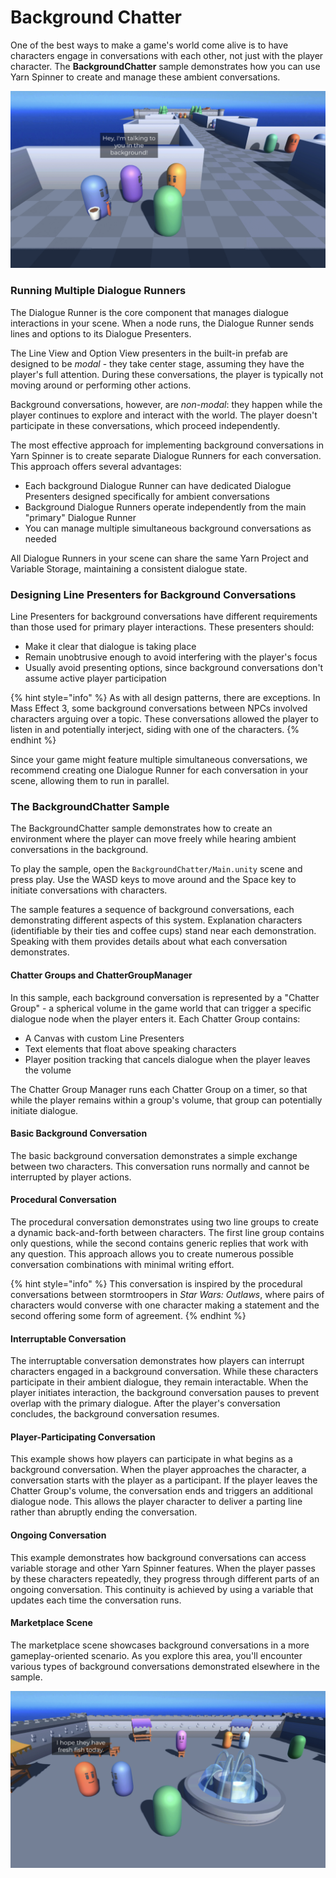 # Background Chatter

One of the best ways to make a game's world come alive is to have characters engage in conversations with each other, not just with the player character. The **BackgroundChatter** sample demonstrates how you can use Yarn Spinner to create and manage these ambient conversations.

![The background conversations sample.](../../../.gitbook/assets/background-convos-main.jpg)

### Running Multiple Dialogue Runners

The Dialogue Runner is the core component that manages dialogue interactions in your scene. When a node runs, the Dialogue Runner sends lines and options to its Dialogue Presenters.&#x20;

The Line View and Option View presenters in the built-in prefab are designed to be _modal_ - they take center stage, assuming they have the player's full attention. During these conversations, the player is typically not moving around or performing other actions.

Background conversations, however, are _non-modal_: they happen while the player continues to explore and interact with the world. The player doesn't participate in these conversations, which proceed independently.

The most effective approach for implementing background conversations in Yarn Spinner is to create separate Dialogue Runners for each conversation. This approach offers several advantages:

* Each background Dialogue Runner can have dedicated Dialogue Presenters designed specifically for ambient conversations
* Background Dialogue Runners operate independently from the main "primary" Dialogue Runner
* You can manage multiple simultaneous background conversations as needed

All Dialogue Runners in your scene can share the same Yarn Project and Variable Storage, maintaining a consistent dialogue state.

### Designing Line Presenters for Background Conversations

Line Presenters for background conversations have different requirements than those used for primary player interactions. These presenters should:

* Make it clear that dialogue is taking place
* Remain unobtrusive enough to avoid interfering with the player's focus
* Usually avoid presenting options, since background conversations don't assume active player participation

{% hint style="info" %}
As with all design patterns, there are exceptions. In Mass Effect 3, some background conversations between NPCs involved characters arguing over a topic. These conversations allowed the player to listen in and potentially interject, siding with one of the characters.
{% endhint %}

Since your game might feature multiple simultaneous conversations, we recommend creating one Dialogue Runner for each conversation in your scene, allowing them to run in parallel.

### The BackgroundChatter Sample

The BackgroundChatter sample demonstrates how to create an environment where the player can move freely while hearing ambient conversations in the background.

To play the sample, open the `BackgroundChatter/Main.unity` scene and press play. Use the WASD keys to move around and the Space key to initiate conversations with characters.

The sample features a sequence of background conversations, each demonstrating different aspects of this system. Explanation characters (identifiable by their ties and coffee cups) stand near each demonstration. Speaking with them provides details about what each conversation demonstrates.

#### Chatter Groups and ChatterGroupManager

In this sample, each background conversation is represented by a "Chatter Group" - a spherical volume in the game world that can trigger a specific dialogue node when the player enters it. Each Chatter Group contains:

* A Canvas with custom Line Presenters
* Text elements that float above speaking characters
* Player position tracking that cancels dialogue when the player leaves the volume

The Chatter Group Manager runs each Chatter Group on a timer, so that while the player remains within a group's volume, that group can potentially initiate dialogue.

#### Basic Background Conversation

The basic background conversation demonstrates a simple exchange between two characters. This conversation runs normally and cannot be interrupted by player actions.

#### Procedural Conversation

The procedural conversation demonstrates using two line groups to create a dynamic back-and-forth between characters. The first line group contains only questions, while the second contains generic replies that work with any question. This approach allows you to create numerous possible conversation combinations with minimal writing effort.

{% hint style="info" %}
This conversation is inspired by the procedural conversations between stormtroopers in _Star Wars: Outlaws_, where pairs of characters would converse with one character making a statement and the second offering some form of agreement.
{% endhint %}

#### Interruptable Conversation

The interruptable conversation demonstrates how players can interrupt characters engaged in a background conversation. While these characters participate in their ambient dialogue, they remain interactable. When the player initiates interaction, the background conversation pauses to prevent overlap with the primary dialogue. After the player's conversation concludes, the background conversation resumes.

#### Player-Participating Conversation

This example shows how players can participate in what begins as a background conversation. When the player approaches the character, a conversation starts with the player as a participant. If the player leaves the Chatter Group's volume, the conversation ends and triggers an additional dialogue node. This allows the player character to deliver a parting line rather than abruptly ending the conversation.

#### Ongoing Conversation

This example demonstrates how background conversations can access variable storage and other Yarn Spinner features. When the player passes by these characters repeatedly, they progress through different parts of an ongoing conversation. This continuity is achieved by using a variable that updates each time the conversation runs.

#### Marketplace Scene

The marketplace scene showcases background conversations in a more gameplay-oriented scenario. As you explore this area, you'll encounter various types of background conversations demonstrated elsewhere in the sample.

![The marketplace scene.](../../../.gitbook/assets/background-convos-marketplace.jpg)
